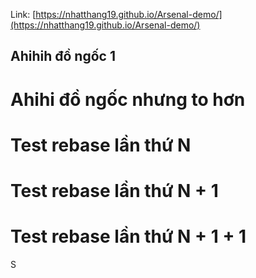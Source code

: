 Link: [https://nhatthang19.github.io/Arsenal-demo/](https://nhatthang19.github.io/Arsenal-demo/)

## Ahihih đồ ngốc 1

# Ahihi đồ ngốc nhưng to hơn

# Test rebase lần thứ N

# Test rebase lần thứ N + 1

# Test rebase lần thứ N + 1 + 1
S